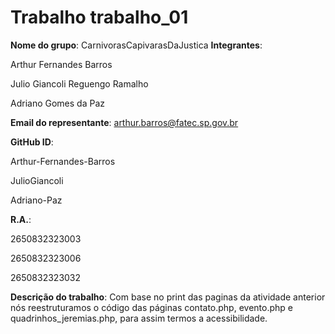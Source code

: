 # Trabalho trabalho_01
**Nome do grupo**: CarnivorasCapivarasDaJustica
**Integrantes**:

Arthur Fernandes Barros

Julio Giancoli Reguengo Ramalho 

Adriano Gomes da Paz 
  
**Email do representante**: arthur.barros@fatec.sp.gov.br

**GitHub ID**:

Arthur-Fernandes-Barros

JulioGiancoli

Adriano-Paz

**R.A.**:

2650832323003

2650832323006

2650832323032

**Descrição do trabalho**: Com base no print das paginas da atividade anterior nós reestruturamos o código das páginas contato.php, evento.php
e quadrinhos_jeremias.php, para assim termos a acessibilidade.
